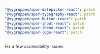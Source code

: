```yaml
---
"@vygruppen/spor-datepicker-react": patch
"@vygruppen/spor-typography-react": patch
"@vygruppen/spor-button-react": patch
"@vygruppen/spor-input-react": patch
"@vygruppen/spor-theme-react": patch
"@vygruppen/spor-logo-react": patch
---
```


Fix a few accessibility issues
